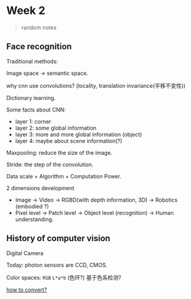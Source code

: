 # Week 2

> random notes

## Face recognition

Traditional methods:

Image space -> semantic space.

why cnn use convolutions? (locality, translation invariance(平移不变性))

Dictionary learning.

Some facts about CNN:

- layer 1: corner
- layer 2: some global information
- layer 3: more and more global information (object)
- layer 4: maybe about scene information(?)

Maxpooling: reduce the size of the image.

Stride: the step of the convolution.

Data scale + Algorithm + Computation Power.

2 dimensions development

- Image -> Video -> RGBD(with depth information, 3D) -> Robotics (embodied ?)
- Pixel level -> Patch level -> Object level (recognition) -> Human understanding.

## History of computer vision

Digital Camera

Today: photon sensors are CCD, CMOS.

Color spaces: `RGB` `L*a*b` (色环?) 基于色系检测?

[how to convert?](https://stackoverflow.com/questions/7880264/convert-lab-color-to-rgb)
